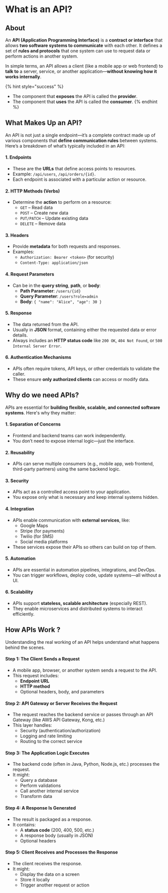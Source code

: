 # What is an API?

## About

An **API (Application Programming Interface)** is a **contract or interface** that allows **two software systems to communicate** with each other. It defines a set of **rules and protocols** that one system can use to request data or perform actions in another system.

In simple terms, an API allows a client (like a mobile app or web frontend) to **talk to** a server, service, or another application—**without knowing how it works internally**.

{% hint style="success" %}
* The component that **exposes** the API is called the **provider**.
* The component that **uses** the API is called the **consumer**.
{% endhint %}

## What Makes Up an API?

An API is not just a single endpoint—it’s a complete contract made up of various components that **define communication rules** between systems. Here’s a breakdown of what’s typically included in an API:

#### 1. **Endpoints**

* These are the **URLs** that define access points to resources.
* Example: `/api/users`, `/api/orders/{id}`.
* Each endpoint is associated with a particular action or resource.

#### 2. **HTTP Methods (Verbs)**

* Determine the **action** to perform on a resource:
  * `GET` – Read data
  * `POST` – Create new data
  * `PUT/PATCH` – Update existing data
  * `DELETE` – Remove data

#### 3. **Headers**

* Provide **metadata** for both requests and responses.
* Examples:
  * `Authorization: Bearer <token>` (for security)
  * `Content-Type: application/json`

#### 4. **Request Parameters**

* Can be in the **query string**, **path**, or **body**:
  * **Path Parameter**: `/users/{id}`
  * **Query Parameter**: `/users?role=admin`
  * **Body**: `{ "name": "Alice", "age": 30 }`

#### 5. **Response**

* The data returned from the API.
* Usually in **JSON** format, containing either the requested data or error details.
* Always includes an **HTTP status code** like `200 OK`, `404 Not Found`, or `500 Internal Server Error`.

#### 6. **Authentication Mechanisms**

* APIs often require tokens, API keys, or other credentials to validate the caller.
* These ensure **only authorized clients** can access or modify data.

## Why do we need APIs?

APIs are essential for **building flexible, scalable, and connected software systems**. Here's why they matter:

#### 1. **Separation of Concerns**

* Frontend and backend teams can work independently.
* You don’t need to expose internal logic—just the interface.

#### 2. **Reusability**

* APIs can serve multiple consumers (e.g., mobile app, web frontend, third-party partners) using the same backend logic.

#### 3. **Security**

* APIs act as a controlled access point to your application.
* You expose only what is necessary and keep internal systems hidden.

#### 4. **Integration**

* APIs enable communication with **external services**, like:
  * Google Maps
  * Stripe (for payments)
  * Twilio (for SMS)
  * Social media platforms
* These services expose their APIs so others can build on top of them.

#### 5. **Automation**

* APIs are essential in automation pipelines, integrations, and DevOps.
* You can trigger workflows, deploy code, update systems—all without a UI.

#### 6. **Scalability**

* APIs support **stateless, scalable architecture** (especially REST).
* They enable microservices and distributed systems to interact efficiently.

## How APIs Work ?

Understanding the real working of an API helps understand what happens behind the scenes.

#### Step 1: **The Client Sends a Request**

* A mobile app, browser, or another system sends a request to the API.
* This request includes:
  * **Endpoint URL**
  * **HTTP method**
  * Optional headers, body, and parameters

#### Step 2: **API Gateway or Server Receives the Request**

* The request reaches the backend service or passes through an API Gateway (like AWS API Gateway, Kong, etc.)
* This layer handles:
  * Security (authentication/authorization)
  * Logging and rate limiting
  * Routing to the correct service

#### Step 3: **The Application Logic Executes**

* The backend code (often in Java, Python, Node.js, etc.) processes the request.
* It might:
  * Query a database
  * Perform validations
  * Call another internal service
  * Transform data

#### Step 4: **A Response Is Generated**

* The result is packaged as a response.
* It contains:
  * A **status code** (200, 400, 500, etc.)
  * A response body (usually in JSON)
  * Optional headers

#### Step 5: **Client Receives and Processes the Response**

* The client receives the response.
* It might:
  * Display the data on a screen
  * Store it locally
  * Trigger another request or action

